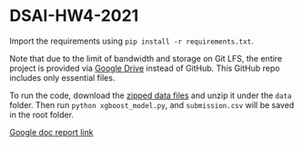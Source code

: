 # DSAI-HW4-2021

Import the requirements using `pip install -r requirements.txt`.

Note that due to the limit of bandwidth and storage on Git LFS, the entire project is provided via [Google Drive](https://drive.google.com/drive/folders/1n-VnQg3oDkyGPrLt4e8uoWJiD9b6cHhm?usp=sharing) instead of GitHub. This GitHub repo includes only essential files.

To run the code, download the [zipped data files](https://drive.google.com/file/d/1L0VMO67wquwywR_a6SQ37Wf0A77yojRw/view?usp=sharing) and unzip it under the `data` folder. 
Then run `python xgboost_model.py`, and `submission.csv` will be saved in the root folder.



[Google doc report link](https://docs.google.com/document/d/1hkh-fauw2Un097nzzFQIOhN7blrB9jlRYbpEDMKpk6M/edit?usp=sharing)